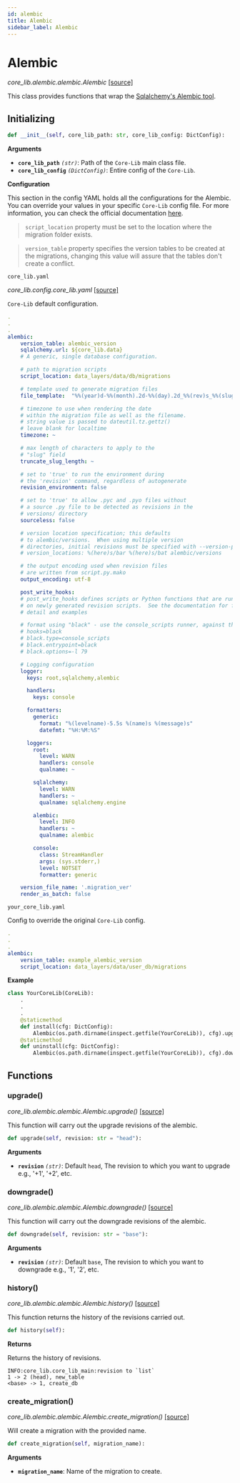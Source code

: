 ```yaml
---
id: alembic
title: Alembic
sidebar_label: Alembic
---
```


# Alembic

*core_lib.alembic.alembic.Alembic* [[source]](https://github.com/shay-te/core-lib/blob/058dead7fa30e1a2b4531f698da95c5380ca8d55/core_lib/alembic/alembic.py#L16)

This class provides functions that wrap the [Sqlalchemy's Alembic tool](https://alembic.sqlalchemy.org/en/latest/).

## Initializing

```python
def __init__(self, core_lib_path: str, core_lib_config: DictConfig):
```

**Arguments**

- **`core_lib_path`** *`(str)`*: Path of the `Core-Lib` main class file.
- **`core_lib_config`** *`(DictConfig)`*: Entire config of the `Core-Lib`.

**Configuration**

This section in the config YAML holds all the configurations for the Alembic. You can override your values in your specific `Core-Lib` config file.
For more information, you can check the official documentation [here](https://alembic.sqlalchemy.org/en/latest/tutorial.html#editing-the-ini-file).

> `script_location` property must be set to the location where the migration folder exists.

> `version_table` property specifies the version tables to be created at the migrations, changing this value will assure that the tables don't create a conflict.

`core_lib.yaml`

*core_lib.config.core_lib.yaml* [[source]](https://github.com/shay-te/core-lib/blob/058dead7fa30e1a2b4531f698da95c5380ca8d55/core_lib/config/core_lib.yaml#L33) 

`Core-Lib` default configuration.

```yaml
.
.
.
alembic:
    version_table: alembic_version
    sqlalchemy.url: ${core_lib.data}
    # A generic, single database configuration.

    # path to migration scripts
    script_location: data_layers/data/db/migrations

    # template used to generate migration files
    file_template:  "%%(year)d-%%(month).2d-%%(day).2d_%%(rev)s_%%(slug)s"

    # timezone to use when rendering the date
    # within the migration file as well as the filename.
    # string value is passed to dateutil.tz.gettz()
    # leave blank for localtime
    timezone: ~

    # max length of characters to apply to the
    # "slug" field
    truncate_slug_length: ~

    # set to 'true' to run the environment during
    # the 'revision' command, regardless of autogenerate
    revision_environment: false

    # set to 'true' to allow .pyc and .pyo files without
    # a source .py file to be detected as revisions in the
    # versions/ directory
    sourceless: false

    # version location specification; this defaults
    # to alembic/versions.  When using multiple version
    # directories, initial revisions must be specified with --version-path
    # version_locations: %(here)s/bar %(here)s/bat alembic/versions

    # the output encoding used when revision files
    # are written from script.py.mako
    output_encoding: utf-8

    post_write_hooks:
    # post_write_hooks defines scripts or Python functions that are run
    # on newly generated revision scripts.  See the documentation for further
    # detail and examples

    # format using "black" - use the console_scripts runner, against the "black" entrypoint
    # hooks=black
    # black.type=console_scripts
    # black.entrypoint=black
    # black.options=-l 79

    # Logging configuration
    logger:
      keys: root,sqlalchemy,alembic

      handlers:
        keys: console

      formatters:
        generic:
          format: "%(levelname)-5.5s %(name)s %(message)s"
          datefmt: "%H:%M:%S"

      loggers:
        root:
          level: WARN
          handlers: console
          qualname: ~

        sqlalchemy:
          level: WARN
          handlers: ~
          qualname: sqlalchemy.engine

        alembic:
          level: INFO
          handlers: ~
          qualname: alembic

        console:
          class: StreamHandler
          args: (sys.stderr,)
          level: NOTSET
          formatter: generic

    version_file_name: '.migration_ver'
    render_as_batch: false
```

`your_core_lib.yaml`

Config to override the original `Core-Lib` config.

```yaml
.
.
.
alembic:
    version_table: example_alembic_version
    script_location: data_layers/data/user_db/migrations
```

**Example**

```python
class YourCoreLib(CoreLib):
    .
    .
    .
    @staticmethod
    def install(cfg: DictConfig):
        Alembic(os.path.dirname(inspect.getfile(YourCoreLib)), cfg).upgrade()
    @staticmethod
    def uninstall(cfg: DictConfig):
        Alembic(os.path.dirname(inspect.getfile(YourCoreLib)), cfg).downgrade()
```

## Functions

### upgrade()

*core_lib.alembic.alembic.Alembic.upgrade()* [[source]](https://github.com/shay-te/core-lib/blob/058dead7fa30e1a2b4531f698da95c5380ca8d55/core_lib/alembic/alembic.py#L72)

This function will carry out the upgrade revisions of the alembic.

```python
def upgrade(self, revision: str = "head"):
```

**Arguments**

- **`revision`** *`(str)`*: Default `head`, The revision to which you want to upgrade e.g., '+1', '+2', etc.

### downgrade()

*core_lib.alembic.alembic.Alembic.downgrade()* [[source]](https://github.com/shay-te/core-lib/blob/058dead7fa30e1a2b4531f698da95c5380ca8d55/core_lib/alembic/alembic.py#L75)

This function will carry out the downgrade revisions of the alembic.

```python
def downgrade(self, revision: str = "base"):
```

**Arguments**

- **`revision`** *`(str)`*: Default `base`, The revision to which you want to downgrade e.g., '1', '2', etc.

### history()

*core_lib.alembic.alembic.Alembic.history()* [[source]](https://github.com/shay-te/core-lib/blob/058dead7fa30e1a2b4531f698da95c5380ca8d55/core_lib/alembic/alembic.py#L78)

This function returns the history of the revisions carried out.

```python
def history(self):
```

**Returns**

Returns the history of revisions.

```
INFO:core_lib.core_lib_main:revision to `list`
1 -> 2 (head), new_table
<base> -> 1, create_db
```

### create_migration()

*core_lib.alembic.alembic.Alembic.create_migration()* [[source]](https://github.com/shay-te/core-lib/blob/058dead7fa30e1a2b4531f698da95c5380ca8d55/core_lib/alembic/alembic.py#L81)

Will create a migration with the provided name.

```python
def create_migration(self, migration_name):
```

**Arguments**

- **`migration_name`**: Name of the migration to create.